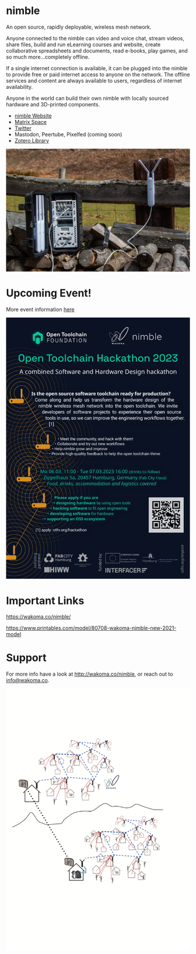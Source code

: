 # nimble

An open source, rapidly deployable, wireless mesh network.

Anyone connected to the nimble can video and voice chat, stream videos, share files, build and run eLearning courses and website, create collaborative spreadsheets and documents, read e-books, play games, and so much more…completely offline.
 
If a single internet connection is available, it can be plugged into the nimble to provide free or paid internet access to anyone on the network. The offline services and content are always available to users, regardless of internet availability.
 
Anyone in the world can build their own nimble with locally sourced hardware and 3D-printed components.

* [nimble Website](https://wakoma.co/nimble/)
* [Matrix Space](https://matrix.to/#/!JWutrWVlqsuiauWbPf:wakoma.net?via=wakoma.net)
* [Twitter](https://twitter.com/WakomaInc)
* Mastodon, Peertube, Pixelfed (coming soon)
* [Zotero Library](https://www.zotero.org/groups/2403673/communitynetworks/library)

![alt text](https://raw.githubusercontent.com/Wakoma/Nimble/master/assets/nimblemodelm-36%20(Large).jpg)

# Upcoming Event!

More event information [here](https://otfn.org/hackathon/)

<img src="https://github.com/Wakoma/nimble/blob/7f6a89eb4d18fe18b8f39a991c6e47404a353eff/assets/OTFNhackathon.jpeg" width="600" />



# Important Links

https://wakoma.co/nimble/

https://www.printables.com/model/80708-wakoma-nimble-new-2021-model



# Support

For more info have a look at http://wakoma.co/nimble, or reach out to info@wakoma.co.


![Mesh](https://raw.githubusercontent.com/Wakoma/nimble/master/assets/nimblemeshbig.png)




